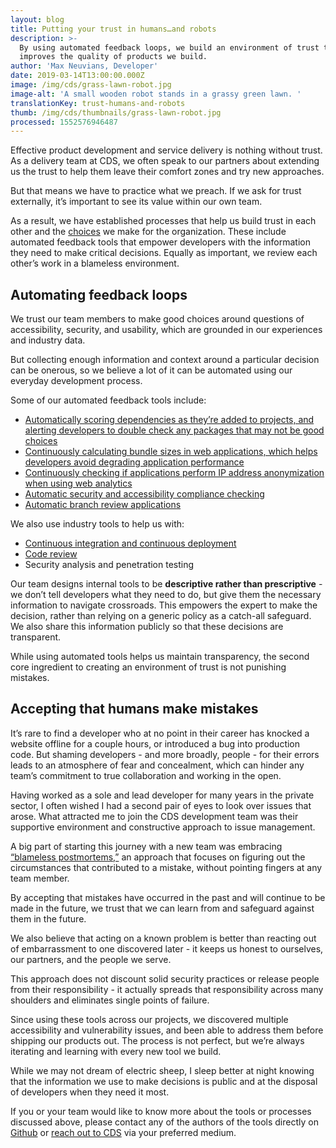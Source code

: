 ```yaml
---
layout: blog
title: Putting your trust in humans…and robots
description: >-
  By using automated feedback loops, we build an environment of trust that
  improves the quality of products we build.
author: 'Max Neuvians, Developer'
date: 2019-03-14T13:00:00.000Z
image: /img/cds/grass-lawn-robot.jpg
image-alt: 'A small wooden robot stands in a grassy green lawn. '
translationKey: trust-humans-and-robots
thumb: /img/cds/thumbnails/grass-lawn-robot.jpg
processed: 1552576946487
---
```

Effective product development and service delivery is nothing without trust. As a delivery team at CDS, we often speak to our partners about extending us the trust to help them leave their comfort zones and try new approaches. 

But that means we have to practice what we preach. If we ask for trust externally, it’s important to see its value within our own team. 

As a result, we have established processes that help us build trust in each other and the [choices](https://digital.canada.ca/2017/11/06/technology-choices-at-cds/) we make for the organization. These include automated feedback tools that empower developers with the information they need to make critical decisions. Equally as important, we review each other’s work in a blameless environment. 

## Automating feedback loops

We trust our team members to make good choices around questions of accessibility, security, and usability, which are grounded in our experiences and industry data. 

But collecting enough information and context around a particular decision can be onerous, so we believe a lot of it can be automated using our everyday development process.

Some of our automated feedback tools include:

* [Automatically scoring dependencies as they’re added to projects, and alerting developers to double check any packages that may not be good choices](https://github.com/cds-snc/dependency-checker/)
* [Continuously calculating bundle sizes in web applications, which helps developers avoid degrading application performance](https://github.com/cds-snc/bundle-size-tracker/) 
* [Continuously checking if applications perform IP address anonymization when using web  analytics](https://github.com/cds-snc/pii-checker) 
* [Automatic security and accessibility compliance checking](https://github.com/cds-snc/symmorfosi) 
* [Automatic branch review applications](https://github.com/cds-snc/elenchos)

We also use industry tools to help us with:

* [Continuous integration and continuous deployment](https://digital.canada.ca/2018/03/26/automated-testing-blog/) 
* [Code review](https://digital.canada.ca/2018/04/24/coding-is-a-team-activity/) 
* Security analysis and penetration testing

Our team designs internal tools to be **descriptive rather than prescriptive** - we don’t tell developers what they need to do, but give them the necessary information to navigate crossroads. This empowers the expert to make the decision, rather than relying on a generic policy as a catch-all safeguard. We also share this information publicly so that these decisions are transparent. 

While using automated tools helps us maintain transparency, the second core ingredient to creating an environment of trust is not punishing mistakes.

## Accepting that humans make mistakes

It’s rare to find a developer who at no point in their career has knocked a website offline for a couple hours, or introduced a bug into production code. But shaming developers - and more broadly, people - for their errors leads to an atmosphere of fear and concealment, which can hinder any team’s commitment to true collaboration and working in the open.

Having worked as a sole and lead developer for many years in the private sector, I often wished I had a second pair of eyes to look over issues that arose. What attracted me to join the CDS development team was their supportive environment and constructive approach to issue management.

A big part of starting this journey with a new team was embracing [“blameless postmortems,”](https://landing.google.com/sre/sre-book/chapters/postmortem-culture/) an approach that focuses on figuring out the circumstances that contributed to a mistake, without pointing fingers at any team member.  

By accepting that mistakes have occurred in the past and will continue to be made in the future, we trust that we can learn from and safeguard against them in the future. 

We also believe that acting on a known problem is better than reacting out of embarrassment to one discovered later - it keeps us honest to ourselves, our partners, and the people we serve. 

This approach does not discount solid security practices or release people from their responsibility - it actually spreads that responsibility across many shoulders and eliminates single points of failure.

Since using these tools across our projects, we discovered multiple accessibility and vulnerability issues, and been able to address them before shipping our products out. The process is not perfect, but we’re always iterating and learning with every new tool we build.

While we may not dream of electric sheep, I sleep better at night knowing that the information we use to make decisions is public and at the disposal of developers when they need it most. 

If you or your team would like to know more about the tools or processes discussed above, please contact any of the authors of the tools directly on [Github](https://github.com/cds-snc) or [reach out to CDS](https://digital.canada.ca/our-team/) via your preferred medium.

